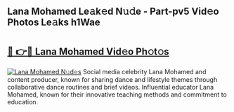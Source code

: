 ## Lana Mohamed Le𝚊k𝚎d N𝚞𝚍e - Part-pv5 Vid𝚎o Photos Le𝚊ks h1Wae

# <h2><a href="http://fbec0x.evod.top/?m=Lana+Mohamed">🔗 👉🔴 Lana Mohamed Vid𝚎o Ph𝚘t𝚘s</a></h2>

[![Lana Mohamed N𝚞d𝚎s](https://i.imgur.com/8V9OHl7.gif)](http://fbec0x.evod.top/?m=Lana+Mohamed)
Social media celebrity Lana Mohamed and content producer, known for sharing dance and lifestyle themes through collaborative dance routines and brief videos. Influential educator Lana Mohamed, known for their innovative teaching methods and commitment to education. 

